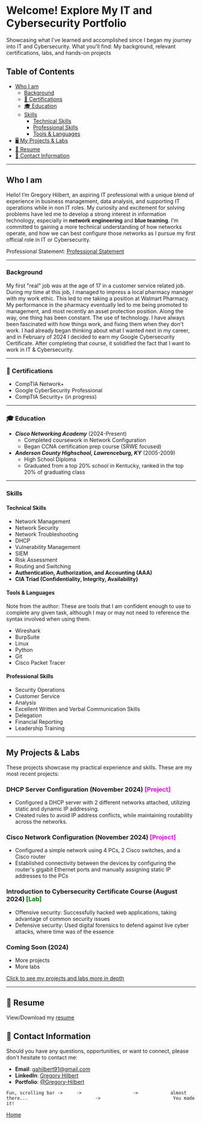 <a id="top"></a>

# Welcome! Explore My IT and Cybersecurity Portfolio

Showcasing what I've learned and accomplished since I began my journey into IT and Cybersecurity. What you'll find: My background, relevant certifications, labs, and hands-on projects 

## Table of Contents
 - [Who I am](#who-i-am)
   - [Background](#background)
   - [📜 Certifications](#-certifications)
   - [🎓 Education](#-education)
   - [Skills](#skills)
     - [Technical Skills](#technical-skills)
     - [Professional Skills](#professional-skills)
     - [Tools & Languages](#tools--languages)
- [🖥️ My Projects & Labs](#my-projects--labs)
- [📁 Resume](#-resume)
- [📧 Contact Information](#-contact-information)

---

## Who I am
Hello! I’m Gregory Hilbert, an aspiring IT professional with a unique blend of experience in business management, data analysis, and supporting IT operations while in non IT roles. My curiosity and excitement for solving problems have led me to develop a strong interest in information technology, especially in **network engineering** and **blue teaming**. I’m committed to gaining a more technical understanding of how networks operate, and how we can best configure those networks as I pursue my first official role in IT or Cybersecurity.

Professional Statement: [Professional Statement](ProfessionalStatement.md)

---

### Background
My first "real" job was at the age of 17 in a customer service related job. During my time at this job, I managed to impress a local pharmacy manager with my work ethic. This led to me taking a position at Walmart Pharmacy. My performance in the pharmacy eventually led to me being promoted to management, and most recently an asset protection position. Along the way, one thing has been constant. The use of technology. I have always been fascinated with how things work, and fixing them when they don't work. I had already began thinking about what I wanted next in my career, and in February of 2024 I decided to earn my Google Cybersecurity Certificate. After completing that course, it solidified the fact that I want to work in IT & Cybersecurity. 

---

### 📜 Certifications

- CompTIA Network+
- Google CyberSecurity Professional
- CompTIA Security+ (in progress)
  
---

### 🎓 Education
   - ***Cisco Networking Academy*** (2024-Present)
      - Completed coursework in Network Configuration
      - Began CCNA certification prep course (SRWE focused)
   - ***Anderson County Highschool, Lawrenceburg, KY*** (2005-2009)
      - High School Diploma
      - Graduated from a top 20% school in Kentucky, ranked in the top 20% of graduating class

---

###  Skills

#### Technical Skills
   - Network Management
   - Network Security
   - Network Troubleshooting
   - DHCP
   - Vulnerability Management
   - SIEM
   - Risk Assessment
   - Routing and Switching
   - **Authentication, Authorization, and Accounting (AAA)**
   - **CIA Triad (Confidentiality, Integrity, Availability)**
   
#### Tools & Languages
Note from the author: These are tools that I am confident enough to use to complete any given task, although I may or may not need to reference the syntax involved when using them. 
   - Wireshark
   - BurpSuite
   - Linux
   - Python
   - Git
   - Cisco Packet Tracer
     
#### Professional Skills
   - Security Operations
   - Customer Service
   - Analysis
   - Excellent Written and Verbal Communication Skills 
   - Delegation
   - Financial Reporting
   - Leadership Training

---

## My Projects & Labs

These projects showcase my practical experience and skills. These are my most recent projects:

### DHCP Server Configuration (November 2024) <span style="color:magenta;">[Project]</span>
- Configured a DHCP server with 2 different networks attached, utilizing static and dynamic IP addressing.
- Created rules to avoid IP address conflicts, while maintaining routability across the networks. 

### Cisco Network Configuration (November 2024) <span style="color:magenta;">[Project]</span>
- Configured a simple network using 4 PCs, 2 Cisco switches, and a Cisco router
- Established connectivity between the devices by configuring the router's gigabit Ethernet ports and manually assigning static IP addresses to the PCs
  
### Introduction to Cybersecurity Certificate Course (August 2024) <span style="color:green;">[Lab]</span>
 - Offensive security: Successfully hacked web applications, taking advantage of common security issues
 - Defensive security: Used digital forensics to defend against live cyber attacks, where time was of the essence

### Coming Soon (2024)
- More projects
- More labs

[Click to see my projects and labs more in depth](Projects.md)

---

## 📁 Resume

View/Download my [resume](October2024Resume.pdf) 

## 📧 Contact Information

Should you have any questions, opportunities, or want to connect, please don't hesitate to contact me: 

- **Email**: [gahilbert91@gmail.com](mailto:gahilbert91@gmail.com)
- **LinkedIn**: [Gregory Hilbert](https://www.linkedin.com/in/gregory-hilbert/)
- **Portfolio**: [@Gregory-Hilbert](https://gregory-hilbert.github.io/)

```
Fun, scrolling bar ->     ->                   ->            almost there...                         ->                           You made it!
```

[Home](#top)

